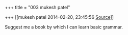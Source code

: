 +++
title = "003 mukesh patel"

+++
[[mukesh patel	2014-02-20, 23:45:56 [Source](https://groups.google.com/g/samskrita/c/7lNy004yJHk)]]



Suggest me a book by which I can learn basic grammar.

